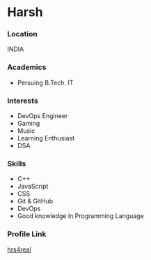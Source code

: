 # Harsh

### Location

INDIA

### Academics

- Persuing B.Tech. IT

### Interests

- DevOps Engineer
- Gaming
- Music
- Learning Enthusiast
- DSA

### Skills

- C++
- JavaScript
- CSS
- Git & GitHub
- DevOps
- Good knowledge in Programming Language


### Profile Link

[hrs4real](https://github.com/hrs4real)
